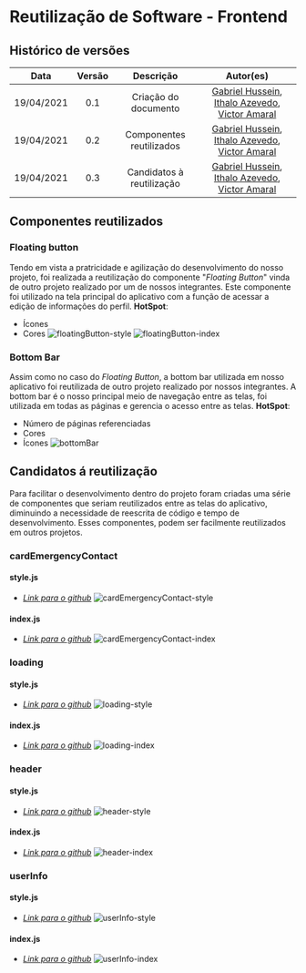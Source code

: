 # Reutilização de Software - Frontend

## Histórico de versões

|    Data    | Versão |         Descrição         |                                                                          Autor(es)                                                                          |
| :--------: | :----: | :-----------------------: | :---------------------------------------------------------------------------------------------------------------------------------------------------------: |
| 19/04/2021 |  0.1   |   Criação do documento    | [Gabriel Hussein](https://github.com/GabrielHussein), [Ithalo Azevedo](https://github.com/ithaloazevedo), [Victor Amaral](https://github.com/victoramaralc) |
| 19/04/2021 |  0.2   | Componentes reutilizados  | [Gabriel Hussein](https://github.com/GabrielHussein), [Ithalo Azevedo](https://github.com/ithaloazevedo), [Victor Amaral](https://github.com/victoramaralc) |
| 19/04/2021 |  0.3   | Candidatos à reutilização | [Gabriel Hussein](https://github.com/GabrielHussein), [Ithalo Azevedo](https://github.com/ithaloazevedo), [Victor Amaral](https://github.com/victoramaralc) |

## Componentes reutilizados

### Floating button 
Tendo em vista a pratricidade e agilização do desenvolvimento do nosso projeto, foi realizada a reutilização do componente "*Floating Button*" vinda de outro projeto realizado por um de nossos integrantes.
Este componente foi utilizado na tela principal do aplicativo com a função de acessar a edição de informações do perfil.
**HotSpot**:
 - Ícones
 - Cores
![floatingButton-style](../assets/images/07-reutilizacaoSoftware/frontend/floatingButton-style.png)
![floatingButton-index](../assets/images/07-reutilizacaoSoftware/frontend/floatingButton-index.png)

### Bottom Bar
Assim como no caso do *Floating Button*, a bottom bar utilizada em nosso aplicativo foi reutilizada de outro projeto realizado por nossos integrantes.
A bottom bar é o nosso principal meio de navegação entre as telas, foi utilizada em todas as páginas e gerencia o acesso entre as telas.
**HotSpot**:
 - Número de páginas referenciadas
 - Cores
 - Ícones
![bottomBar](../assets/images/07-reutilizacaoSoftware/frontend/bottomBar.png)

## Candidatos á reutilização
Para facilitar o desenvolvimento dentro do projeto foram criadas uma série de componentes que seriam reutilizados entre as telas do aplicativo, diminuindo a necessidade de reescrita de código e tempo de desenvolvimento. Esses componentes, podem ser facilmente reutilizados em outros projetos.

### cardEmergencyContact
#### style.js
- [*Link para o github*](https://github.com/UnBArqDsw2020-2/2020.2_G3_ProjetoHigia/blob/devel/frontend/src/components/CardEmergencyContact/styles.js)
![cardEmergencyContact-style](../assets/images/07-reutilizacaoSoftware/frontend/cardEmergencyContact-styles.png)
#### index.js
- [*Link para o github*](https://github.com/UnBArqDsw2020-2/2020.2_G3_ProjetoHigia/blob/devel/frontend/src/components/CardEmergencyContact/index.js)
![cardEmergencyContact-index](../assets/images/07-reutilizacaoSoftware/frontend/cardEmergencyContact-index.png)

### loading
#### style.js
- [*Link para o github*](https://github.com/UnBArqDsw2020-2/2020.2_G3_ProjetoHigia/blob/devel/frontend/src/components/Loading/style.js)
![loading-style](../assets/images/07-reutilizacaoSoftware/frontend/loading-styles.png)
#### index.js
- [*Link para o github*](https://github.com/UnBArqDsw2020-2/2020.2_G3_ProjetoHigia/blob/devel/frontend/src/components/Loading/index.js)
![loading-index](../assets/images/07-reutilizacaoSoftware/frontend/loading-index.png)

### header
#### style.js
- [*Link para o github*](https://github.com/UnBArqDsw2020-2/2020.2_G3_ProjetoHigia/blob/devel/frontend/src/components/Header/style.js)
![header-style](../assets/images/07-reutilizacaoSoftware/frontend/header-style.png)

#### index.js
- [*Link para o github*](https://github.com/UnBArqDsw2020-2/2020.2_G3_ProjetoHigia/blob/devel/frontend/src/components/Header/index.js)
![header-index](../assets/images/07-reutilizacaoSoftware/frontend/header-index.png)

### userInfo
#### style.js
- [*Link para o github*](https://github.com/UnBArqDsw2020-2/2020.2_G3_ProjetoHigia/blob/devel/frontend/src/components/UserInfo/styles.js)
![userInfo-style](../assets/images/07-reutilizacaoSoftware/frontend/userInfo-style.png)

#### index.js
- [*Link para o github*](https://github.com/UnBArqDsw2020-2/2020.2_G3_ProjetoHigia/blob/devel/frontend/src/components/UserInfo/index.js)
![userInfo-index](../assets/images/07-reutilizacaoSoftware/frontend/userInfo-index.png)